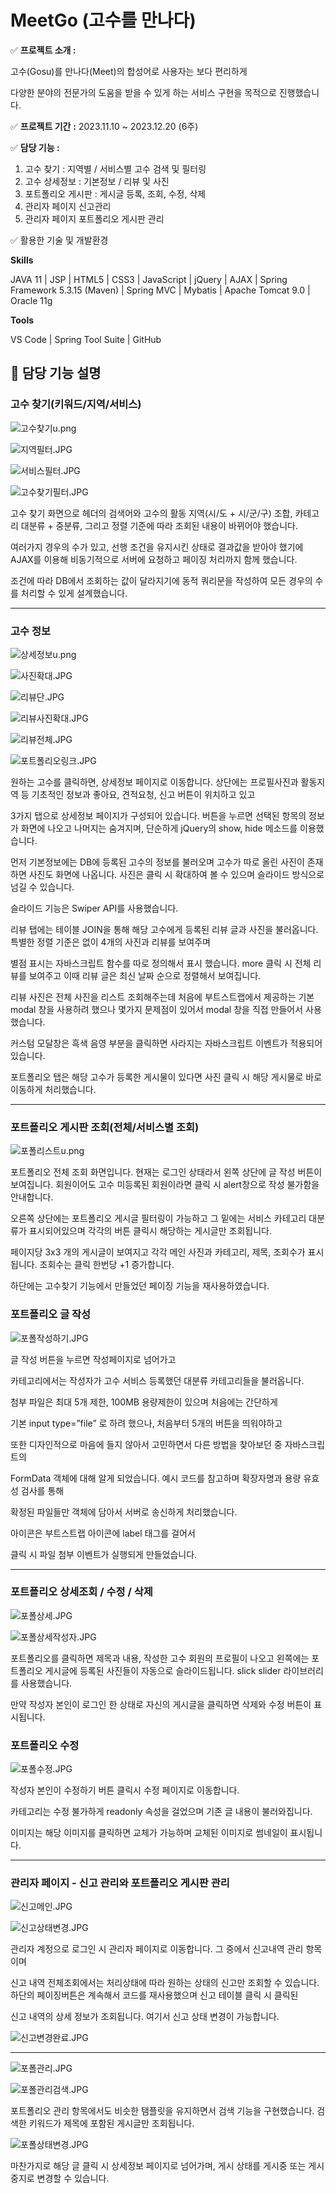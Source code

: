 # MeetGo (고수를 만나다)

✅ **프로젝트 소개 :** 

고수(Gosu)를 만나다(Meet)의 합성어로 사용자는 보다 편리하게

다양한 분야의 전문가의 도움을 받을 수 있게 하는 서비스 구현을 목적으로 진행했습니다.

✅ **프로젝트 기간** **:** 2023.11.10 ~ 2023.12.20 (6주)

✅ **담당 기능 :** 

1. 고수 찾기 : 지역별 / 서비스별 고수 검색 및 필터링
2. 고수 상세정보 : 기본정보 / 리뷰 및 사진
3. 포트폴리오 게시판 : 게시글 등록, 조회, 수정, 삭제
4. 관리자 페이지 신고관리
5. 관리자 페이지 포트폴리오 게시판 관리

✅ 활용한 기술 및 개발환경

**Skills**

JAVA 11 |
JSP |
HTML5 |
CSS3 |
JavaScript |
jQuery |
AJAX |
Spring Framework 5.3.15 (Maven) |
Spring MVC |
Mybatis |
Apache Tomcat 9.0 |
Oracle 11g
<br>

**Tools**

VS Code |
Spring Tool Suite |
GitHub

## 📕 담당 기능 설명

### 고수 찾기(키워드/지역/서비스)

![고수찾기u.png](MeetGo%20(%E1%84%80%E1%85%A9%E1%84%89%E1%85%AE%E1%84%85%E1%85%B3%E1%86%AF%20%E1%84%86%E1%85%A1%E1%86%AB%E1%84%82%E1%85%A1%E1%84%83%E1%85%A1)%20156ea803a6ed40c2aa832f90f66167ca/%25EA%25B3%25A0%25EC%2588%2598%25EC%25B0%25BE%25EA%25B8%25B0u.png)

![지역필터.JPG](MeetGo%20(%E1%84%80%E1%85%A9%E1%84%89%E1%85%AE%E1%84%85%E1%85%B3%E1%86%AF%20%E1%84%86%E1%85%A1%E1%86%AB%E1%84%82%E1%85%A1%E1%84%83%E1%85%A1)%20156ea803a6ed40c2aa832f90f66167ca/%25EC%25A7%2580%25EC%2597%25AD%25ED%2595%2584%25ED%2584%25B0.jpg)

![서비스필터.JPG](MeetGo%20(%E1%84%80%E1%85%A9%E1%84%89%E1%85%AE%E1%84%85%E1%85%B3%E1%86%AF%20%E1%84%86%E1%85%A1%E1%86%AB%E1%84%82%E1%85%A1%E1%84%83%E1%85%A1)%20156ea803a6ed40c2aa832f90f66167ca/%25EC%2584%259C%25EB%25B9%2584%25EC%258A%25A4%25ED%2595%2584%25ED%2584%25B0.jpg)

![고수찾기필터.JPG](MeetGo%20(%E1%84%80%E1%85%A9%E1%84%89%E1%85%AE%E1%84%85%E1%85%B3%E1%86%AF%20%E1%84%86%E1%85%A1%E1%86%AB%E1%84%82%E1%85%A1%E1%84%83%E1%85%A1)%20156ea803a6ed40c2aa832f90f66167ca/%25EA%25B3%25A0%25EC%2588%2598%25EC%25B0%25BE%25EA%25B8%25B0%25ED%2595%2584%25ED%2584%25B0.jpg)

고수 찾기 화면으로 헤더의 검색어와 고수의 활동 지역(시/도 + 시/군/구) 조합, 카테고리 대분류 + 중분류, 그리고 정렬 기준에 따라 조회된 내용이 바뀌어야 했습니다.

여러가지 경우의 수가 있고, 선행 조건을 유지시킨 상태로 결과값을 받아야 했기에 AJAX를 이용해 비동기적으로 서버에 요청하고 페이징 처리까지 함께 했습니다.

조건에 따라 DB에서 조회하는 값이 달라지기에 동적 쿼리문을 작성하여 모든 경우의 수를 처리할 수 있게 설계했습니다.

---

### 고수 정보

![상세정보u.png](MeetGo%20(%E1%84%80%E1%85%A9%E1%84%89%E1%85%AE%E1%84%85%E1%85%B3%E1%86%AF%20%E1%84%86%E1%85%A1%E1%86%AB%E1%84%82%E1%85%A1%E1%84%83%E1%85%A1)%20156ea803a6ed40c2aa832f90f66167ca/%25EC%2583%2581%25EC%2584%25B8%25EC%25A0%2595%25EB%25B3%25B4u.png)

![사진확대.JPG](MeetGo%20(%E1%84%80%E1%85%A9%E1%84%89%E1%85%AE%E1%84%85%E1%85%B3%E1%86%AF%20%E1%84%86%E1%85%A1%E1%86%AB%E1%84%82%E1%85%A1%E1%84%83%E1%85%A1)%20156ea803a6ed40c2aa832f90f66167ca/%25EC%2582%25AC%25EC%25A7%2584%25ED%2599%2595%25EB%258C%2580.jpg)

![리뷰단.JPG](MeetGo%20(%E1%84%80%E1%85%A9%E1%84%89%E1%85%AE%E1%84%85%E1%85%B3%E1%86%AF%20%E1%84%86%E1%85%A1%E1%86%AB%E1%84%82%E1%85%A1%E1%84%83%E1%85%A1)%20156ea803a6ed40c2aa832f90f66167ca/%25EB%25A6%25AC%25EB%25B7%25B0%25EB%258B%25A8.jpg)

![리뷰사진확대.JPG](MeetGo%20(%E1%84%80%E1%85%A9%E1%84%89%E1%85%AE%E1%84%85%E1%85%B3%E1%86%AF%20%E1%84%86%E1%85%A1%E1%86%AB%E1%84%82%E1%85%A1%E1%84%83%E1%85%A1)%20156ea803a6ed40c2aa832f90f66167ca/%25EB%25A6%25AC%25EB%25B7%25B0%25EC%2582%25AC%25EC%25A7%2584%25ED%2599%2595%25EB%258C%2580.jpg)

![리뷰전체.JPG](MeetGo%20(%E1%84%80%E1%85%A9%E1%84%89%E1%85%AE%E1%84%85%E1%85%B3%E1%86%AF%20%E1%84%86%E1%85%A1%E1%86%AB%E1%84%82%E1%85%A1%E1%84%83%E1%85%A1)%20156ea803a6ed40c2aa832f90f66167ca/%25EB%25A6%25AC%25EB%25B7%25B0%25EC%25A0%2584%25EC%25B2%25B4.jpg)

![포트폴리오링크.JPG](MeetGo%20(%E1%84%80%E1%85%A9%E1%84%89%E1%85%AE%E1%84%85%E1%85%B3%E1%86%AF%20%E1%84%86%E1%85%A1%E1%86%AB%E1%84%82%E1%85%A1%E1%84%83%E1%85%A1)%20156ea803a6ed40c2aa832f90f66167ca/%25ED%258F%25AC%25ED%258A%25B8%25ED%258F%25B4%25EB%25A6%25AC%25EC%2598%25A4%25EB%25A7%2581%25ED%2581%25AC.jpg)

원하는 고수를 클릭하면, 상세정보 페이지로 이동합니다. 상단에는 프로필사진과 활동지역 등 기초적인 정보과 좋아요, 견적요청, 신고 버튼이 위치하고 있고

3가지 탭으로 상세정보 페이지가 구성되어 있습니다. 버튼을 누르면 선택된 항목의 정보가 화면에 나오고 나머지는 숨겨지며, 단순하게 jQuery의 show, hide 메소드를 이용했습니다.

먼저 기본정보에는 DB에 등록된 고수의 정보를 불러오며 고수가 따로 올린 사진이 존재하면 사진도 화면에 나옵니다. 사진은 클릭 시 확대하여 볼 수 있으며 슬라이드 방식으로 넘길 수 있습니다.

슬라이드 기능은 Swiper API를 사용했습니다.

리뷰 탭에는 테이블 JOIN을 통해 해당 고수에게 등록된 리뷰 글과 사진을 불러옵니다. 특별한 정렬 기준은 없이 4개의 사진과 리뷰를 보여주며

별점 표시는 자바스크립트 함수를 따로 정의해서 표시 했습니다. more 클릭 시 전체 리뷰를 보여주고 이때 리뷰 글은 최신 날짜 순으로 정렬해서 보여집니다.

리뷰 사진은 전체 사진을 리스트 조회해주는데 처음에 부트스트랩에서 제공하는 기본 modal 창을 사용하려 했으나 몇가지 문제점이 있어서 modal 창을 직접 만들어서 사용했습니다.

커스텀 모달창은 흑색 음영 부분을 클릭하면 사라지는 자바스크립트 이벤트가 적용되어있습니다.

포트폴리오 탭은 해당 고수가 등록한 게시물이 있다면 사진 클릭 시 해당 게시물로 바로 이동하게 처리했습니다.

---

### 포트폴리오 게시판 조회(전체/서비스별 조회)

![포폴리스트u.png](MeetGo%20(%E1%84%80%E1%85%A9%E1%84%89%E1%85%AE%E1%84%85%E1%85%B3%E1%86%AF%20%E1%84%86%E1%85%A1%E1%86%AB%E1%84%82%E1%85%A1%E1%84%83%E1%85%A1)%20156ea803a6ed40c2aa832f90f66167ca/%25ED%258F%25AC%25ED%258F%25B4%25EB%25A6%25AC%25EC%258A%25A4%25ED%258A%25B8u.png)

포트폴리오 전체 조회 화면입니다. 현재는 로그인 상태라서 왼쪽 상단에 글 작성 버튼이 보여집니다. 회원이어도 고수 미등록된 회원이라면 클릭 시 alert창으로 작성 불가함을 안내합니다.

오른쪽 상단에는 포트폴리오 게시글 필터링이 가능하고 그 밑에는 서비스 카테고리 대분류가 표시되어있으며 각각의 버튼 클릭시 해당하는 게시글만 조회됩니다.

페이지당 3x3 개의 게시글이 보여지고 각각 메인 사진과 카테고리, 제목, 조회수가 표시됩니다. 조회수는 클릭 한번당 +1 증가합니다.

하단에는 고수찾기 기능에서 만들었던 페이징 기능을 재사용하였습니다.

### 포트폴리오 글 작성

![포폴작성하기.JPG](MeetGo%20(%E1%84%80%E1%85%A9%E1%84%89%E1%85%AE%E1%84%85%E1%85%B3%E1%86%AF%20%E1%84%86%E1%85%A1%E1%86%AB%E1%84%82%E1%85%A1%E1%84%83%E1%85%A1)%20156ea803a6ed40c2aa832f90f66167ca/%25ED%258F%25AC%25ED%258F%25B4%25EC%259E%2591%25EC%2584%25B1%25ED%2595%2598%25EA%25B8%25B0.jpg)

글 작성 버튼을 누르면 작성페이지로 넘어가고

카테고리에서는 작성자가 고수 서비스 등록했던 대분류 카테고리들을 불러옵니다.

첨부 파일은 최대 5개 제한, 100MB 용량제한이 있으며 처음에는 간단하게

기본 input type=”file” 로 하려 했으나, 처음부터 5개의 버튼을 띄워야하고

또한 디자인적으로 마음에 들지 않아서 고민하면서 다른 방법을 찾아보던 중 자바스크립트의

FormData 객체에 대해 알게 되었습니다. 예시 코드를 참고하며 확장자명과 용량 유효성 검사를 통해

확정된 파일들만 객체에 담아서 서버로 송신하게 처리했습니다.

아이콘은 부트스트랩 아이콘에 label 태그를 걸어서

클릭 시 파일 첨부 이벤트가 실행되게 만들었습니다.

---

### 포트폴리오 상세조회 / 수정 / 삭제

![포폴상세.JPG](MeetGo%20(%E1%84%80%E1%85%A9%E1%84%89%E1%85%AE%E1%84%85%E1%85%B3%E1%86%AF%20%E1%84%86%E1%85%A1%E1%86%AB%E1%84%82%E1%85%A1%E1%84%83%E1%85%A1)%20156ea803a6ed40c2aa832f90f66167ca/%25ED%258F%25AC%25ED%258F%25B4%25EC%2583%2581%25EC%2584%25B8.jpg)

![포폴상세작성자.JPG](MeetGo%20(%E1%84%80%E1%85%A9%E1%84%89%E1%85%AE%E1%84%85%E1%85%B3%E1%86%AF%20%E1%84%86%E1%85%A1%E1%86%AB%E1%84%82%E1%85%A1%E1%84%83%E1%85%A1)%20156ea803a6ed40c2aa832f90f66167ca/%25ED%258F%25AC%25ED%258F%25B4%25EC%2583%2581%25EC%2584%25B8%25EC%259E%2591%25EC%2584%25B1%25EC%259E%2590.jpg)

포트폴리오를 클릭하면 제목과 내용, 작성한 고수 회원의 프로필이 나오고 왼쪽에는 포트폴리오 게시글에 등록된 사진들이 자동으로 슬라이드됩니다. slick slider 라이브러리를 사용했습니다.

만약 작성자 본인이 로그인 한 상태로 자신의 게시글을 클릭하면 삭제와 수정 버튼이 표시됩니다.

### 포트폴리오 수정

![포폴수정.JPG](MeetGo%20(%E1%84%80%E1%85%A9%E1%84%89%E1%85%AE%E1%84%85%E1%85%B3%E1%86%AF%20%E1%84%86%E1%85%A1%E1%86%AB%E1%84%82%E1%85%A1%E1%84%83%E1%85%A1)%20156ea803a6ed40c2aa832f90f66167ca/%25ED%258F%25AC%25ED%258F%25B4%25EC%2588%2598%25EC%25A0%2595.jpg)

작성자 본인이 수정하기 버튼 클릭시 수정 페이지로 이동합니다.

카테고리는 수정 불가하게 readonly 속성을 걸었으며 기존 글 내용이 불러와집니다.

이미지는 해당 이미지를 클릭하면 교체가 가능하며 교체된 이미지로 썸네일이 표시됩니다.

---

### 관리자 페이지 - 신고 관리와 포트폴리오 게시판 관리

![신고메인.JPG](MeetGo%20(%E1%84%80%E1%85%A9%E1%84%89%E1%85%AE%E1%84%85%E1%85%B3%E1%86%AF%20%E1%84%86%E1%85%A1%E1%86%AB%E1%84%82%E1%85%A1%E1%84%83%E1%85%A1)%20156ea803a6ed40c2aa832f90f66167ca/%25EC%258B%25A0%25EA%25B3%25A0%25EB%25A9%2594%25EC%259D%25B8.jpg)

![신고상태변경.JPG](MeetGo%20(%E1%84%80%E1%85%A9%E1%84%89%E1%85%AE%E1%84%85%E1%85%B3%E1%86%AF%20%E1%84%86%E1%85%A1%E1%86%AB%E1%84%82%E1%85%A1%E1%84%83%E1%85%A1)%20156ea803a6ed40c2aa832f90f66167ca/%25EC%258B%25A0%25EA%25B3%25A0%25EC%2583%2581%25ED%2583%259C%25EB%25B3%2580%25EA%25B2%25BD.jpg)

관리자 계정으로 로그인 시 관리자 페이지로 이동합니다. 그 중에서 신고내역 관리 항목이며

신고 내역 전체조회에서는 처리상태에 따라 원하는 상태의 신고만 조회할 수 있습니다. 하단의 페이징버튼은 계속해서 코드를 재사용했으며 신고 테이블 클릭 시 클릭된

신고 내역의 상세 정보가 조회됩니다. 여기서 신고 상태 변경이 가능합니다.

![신고변경완료.JPG](MeetGo%20(%E1%84%80%E1%85%A9%E1%84%89%E1%85%AE%E1%84%85%E1%85%B3%E1%86%AF%20%E1%84%86%E1%85%A1%E1%86%AB%E1%84%82%E1%85%A1%E1%84%83%E1%85%A1)%20156ea803a6ed40c2aa832f90f66167ca/%25EC%258B%25A0%25EA%25B3%25A0%25EB%25B3%2580%25EA%25B2%25BD%25EC%2599%2584%25EB%25A3%258C.jpg)

---

![포폴관리.JPG](MeetGo%20(%E1%84%80%E1%85%A9%E1%84%89%E1%85%AE%E1%84%85%E1%85%B3%E1%86%AF%20%E1%84%86%E1%85%A1%E1%86%AB%E1%84%82%E1%85%A1%E1%84%83%E1%85%A1)%20156ea803a6ed40c2aa832f90f66167ca/%25ED%258F%25AC%25ED%258F%25B4%25EA%25B4%2580%25EB%25A6%25AC.jpg)

![포폴관리검색.JPG](MeetGo%20(%E1%84%80%E1%85%A9%E1%84%89%E1%85%AE%E1%84%85%E1%85%B3%E1%86%AF%20%E1%84%86%E1%85%A1%E1%86%AB%E1%84%82%E1%85%A1%E1%84%83%E1%85%A1)%20156ea803a6ed40c2aa832f90f66167ca/%25ED%258F%25AC%25ED%258F%25B4%25EA%25B4%2580%25EB%25A6%25AC%25EA%25B2%2580%25EC%2583%2589.jpg)

포트폴리오 관리 항목에서도 비슷한 탬플릿을 유지하면서 검색 기능을 구현했습니다. 검색한 키워드가 제목에 포함된 게시글만 조회됩니다.

![포폴상태변경.JPG](MeetGo%20(%E1%84%80%E1%85%A9%E1%84%89%E1%85%AE%E1%84%85%E1%85%B3%E1%86%AF%20%E1%84%86%E1%85%A1%E1%86%AB%E1%84%82%E1%85%A1%E1%84%83%E1%85%A1)%20156ea803a6ed40c2aa832f90f66167ca/%25ED%258F%25AC%25ED%258F%25B4%25EC%2583%2581%25ED%2583%259C%25EB%25B3%2580%25EA%25B2%25BD.jpg)

마찬가지로 해당 글 클릭 시 상세정보 페이지로 넘어가며, 게시 상태를 게시중 또는 게시중지로 변경할 수 있습니다.
